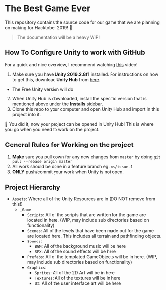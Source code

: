 # The Best Game Ever
This repository contains the source code for our game that we are planning on making for Hacktober 2019! :ghost:

> The documentation will be a heavy WIP!

## How To Configure Unity to work with GitHub
For a quick and nice overview, I recommend watching [this](https://www.youtube.com/watch?v=qpXxcvS-g3g) video!

1. Make sure you have __Unity 2019.2.8f1__ installed. For instructions on how to get this, download __Unity Hub__ from [here](https://store.unity.com/).
  - The Free Unity version will do
2. When Unity Hub is downloaded, install the specific version that is mentioned above under the __Installs__ sidebar.
3. Clone this repo to your computer and open Unity Hub and import in this project into it.

:tada: You did it, now your project can be opened in Unity Hub! This is where you go when you need to work on the project.

## General Rules for Working on the project
1. __Make__ sure you pull down for any new changes from `master` by doing `git pull --rebase origin master`
2. All work should be done in a feature branch eg. `ms/issue-1`
3. __ONLY__ push/commit your work when Unity is not open.

## Project Hierarchy
- `Assets`: Where all of the Unity Resources are in (DO NOT remove from this!)
     - `_Game`
          - `Scripts`: All of the scripts that are written for the game are located in here. (WIP, may include sub directories based on functionality)
          - `Scenes`: All of the levels that have been made out for the game are located here. This includes all terrain and pathfinding objects.
          - `Sounds`:
               - `BGM`: All of the background music will be here
               - `SFX`: All of the sound effects will be here
          - `Prefabs`: All of the templated GameObjects will be in here. (WIP, may include sub directories based on functionality)
          - `Graphics`:
               - `Sprites`: All of the 2D Art will be in here
               - `Textures`: All of the textures will be in here
               - `UI`: All of the user interface art will be here
